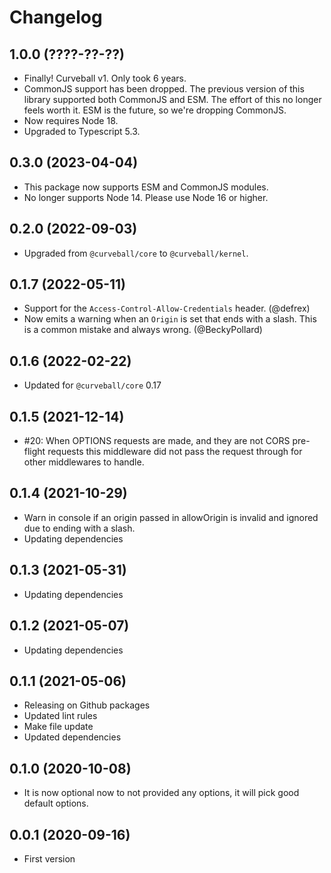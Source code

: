 Changelog
=========

1.0.0 (????-??-??)
------------------

* Finally! Curveball v1. Only took 6 years.
* CommonJS support has been dropped. The previous version of this library
  supported both CommonJS and ESM. The effort of this no longer feels worth it.
  ESM is the future, so we're dropping CommonJS.
* Now requires Node 18.
* Upgraded to Typescript 5.3.


0.3.0 (2023-04-04)
------------------

* This package now supports ESM and CommonJS modules.
* No longer supports Node 14. Please use Node 16 or higher.


0.2.0 (2022-09-03)
------------------

* Upgraded from `@curveball/core` to `@curveball/kernel`.


0.1.7 (2022-05-11)
------------------

* Support for the `Access-Control-Allow-Credentials` header. (@defrex)
* Now emits a warning when an `Origin` is set that ends with a slash. This is a
  common mistake and always wrong. (@BeckyPollard)


0.1.6 (2022-02-22)
------------------

* Updated for `@curveball/core` 0.17


0.1.5 (2021-12-14)
------------------

* #20: When OPTIONS requests are made, and they are not CORS pre-flight
  requests this middleware did not pass the request through for other
  middlewares to handle.


0.1.4 (2021-10-29)
------------------

* Warn in console if an origin passed in allowOrigin is invalid and ignored due
  to ending with a slash.
* Updating dependencies


0.1.3 (2021-05-31)
------------------

* Updating dependencies


0.1.2 (2021-05-07)
------------------

* Updating dependencies


0.1.1 (2021-05-06)
------------------

* Releasing on Github packages
* Updated lint rules
* Make file update
* Updated dependencies


0.1.0 (2020-10-08)
------------------

* It is now optional now to not provided any options, it will pick good default
  options.


0.0.1 (2020-09-16)
------------------

* First version
